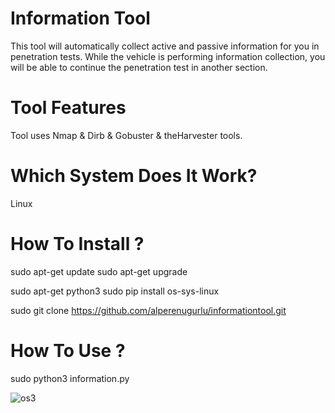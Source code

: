 # Information Tool

This tool will automatically collect active and passive information for you in penetration tests.
While the vehicle is performing information collection, you will be able to continue the penetration test in another section.

# Tool Features

Tool uses Nmap & Dirb & Gobuster & theHarvester tools.

# Which System Does It Work?

Linux 

# How To Install ?

sudo apt-get update 
sudo apt-get upgrade

sudo apt-get python3
sudo pip install os-sys-linux

sudo git clone https://github.com/alperenugurlu/informationtool.git

# How To Use ?

sudo python3 information.py

![os3](https://user-images.githubusercontent.com/64872731/115992282-856c0c80-a5d5-11eb-8335-931db7b2b3c2.png)
